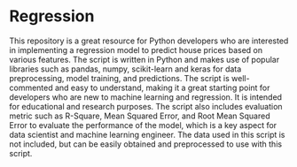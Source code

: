 # Regression
This repository is a great resource for Python developers who are interested in implementing a regression model to predict house prices based on various features. 
The script is written in Python and makes use of popular libraries such as pandas, numpy, scikit-learn and keras for data preprocessing, model training, and predictions.
The script is well-commented and easy to understand, making it a great starting point for developers who are new to machine learning and regression.
It is intended for educational and research purposes. The script also includes evaluation metric such as R-Square, Mean Squared Error, and Root Mean Squared Error to evaluate the performance of the model, which is a key aspect for data scientist and machine learning engineer. 
The data used in this script is not included, but can be easily obtained and preprocessed to use with this script.
